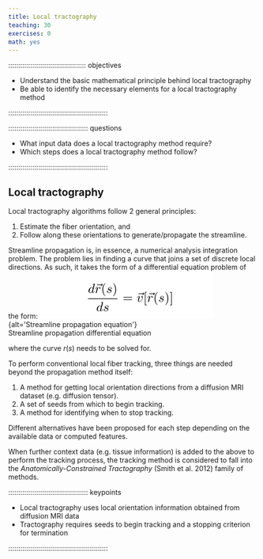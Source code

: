 ```yaml
---
title: Local tractography
teaching: 30
exercises: 0
math: yes
---
```




::::::::::::::::::::::::::::::::::::::: objectives

- Understand the basic mathematical principle behind local tractography
- Be able to identify the necessary elements for a local tractography method

::::::::::::::::::::::::::::::::::::::::::::::::::

:::::::::::::::::::::::::::::::::::::::: questions

- What input data does a local tractography method require?
- Which steps does a local tractography method follow?

::::::::::::::::::::::::::::::::::::::::::::::::::

## Local tractography

Local tractography algorithms follow 2 general principles:

1. Estimate the fiber orientation, and
2. Follow along these orientations to generate/propagate the streamline.

Streamline propagation is, in essence, a numerical analysis integration
problem. The problem lies in finding a curve that joins a set of discrete local
directions. As such, it takes the form of a differential equation problem of
the form:
![](fig/local_tractography/streamline_propagation_diff_equation.png){alt='Streamline propagation equation'}   
Streamline propagation differential equation

where the curve $r(s)$ needs to be solved for.

To perform conventional local fiber tracking, three things are needed beyond the
propagation method itself:

1. A method for getting local orientation directions from a diffusion MRI
  dataset (e.g. diffusion tensor).
2. A set of seeds from which to begin tracking.
3. A method for identifying when to stop tracking.

Different alternatives have been proposed for each step depending on the
available data or computed features.

When further context data (e.g. tissue information) is added to the above to
perform the tracking process, the tracking method is considered to fall into the
*Anatomically-Constrained Tractography* (Smith et al. 2012) family of methods.



:::::::::::::::::::::::::::::::::::::::: keypoints

- Local tractography uses local orientation information obtained from diffusion MRI data
- Tractography requires seeds to begin tracking and a stopping criterion for termination

::::::::::::::::::::::::::::::::::::::::::::::::::


